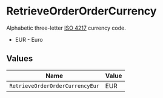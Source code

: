 # RetrieveOrderOrderCurrency

Alphabetic three-letter [ISO 4217](https://en.wikipedia.org/wiki/ISO_4217) currency code.
* EUR - Euro


## Values

| Name                            | Value                           |
| ------------------------------- | ------------------------------- |
| `RetrieveOrderOrderCurrencyEur` | EUR                             |
